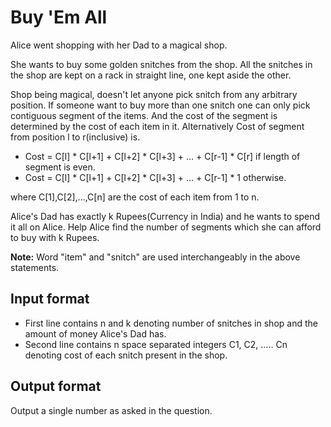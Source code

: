 # Buy 'Em All

Alice went shopping with her Dad to a magical shop.

She wants to buy some golden snitches from the shop. All the snitches in the shop are kept on a rack in straight line, one kept aside the other.

Shop being magical, doesn't let anyone pick snitch from any arbitrary position. If someone want to buy more than one snitch one can only pick contiguous segment of the items. And the cost of the segment is determined by the cost of each item in it. Alternatively Cost of segment from position l to r(inclusive) is.

- Cost = C[l] \* C[l+1] + C[l+2] \* C[l+3] + ... + C[r-1] \* C[r] if length of segment is even.
- Cost = C[l] \* C[l+1] + C[l+2] \* C[l+3] + ... + C[r-1] \* 1 otherwise.

where C[1],C[2],...,C[n] are the cost of each item from 1 to n.

Alice's Dad has exactly k Rupees(Currency in India) and he wants to spend it all on Alice. Help Alice find the number of segments which she can afford to buy with k Rupees.

**Note:** Word "item" and "snitch" are used interchangeably in the above statements.

## Input format

- First line contains n and k denoting number of snitches in shop and the amount of money Alice's Dad has.
- Second line contains n space separated integers C1, C2, ..... Cn denoting cost of each snitch present in the shop.

## Output format

Output a single number as asked in the question.

